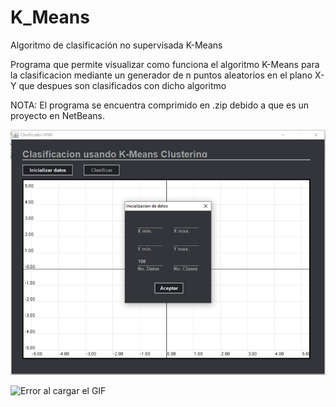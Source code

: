 # K_Means
Algoritmo de clasificación no supervisada K-Means

Programa que permite visualizar como funciona el algoritmo K-Means para la clasificacion mediante un generador de n puntos aleatorios en el plano X-Y que despues son clasificados con dicho algoritmo

NOTA: El programa se encuentra comprimido en .zip debido a que es un proyecto en NetBeans.

![Error al cargar el GIF](https://github.com/JoseAntSA/K_Means/blob/main/Assets/KMeans_1.png)

![Error al cargar el GIF](https://github.com/JoseAntSA/K_Means/blob/main/Assets/KMeans_GIF.gif)
